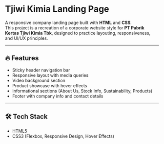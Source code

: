 # Tjiwi Kimia Landing Page

A responsive company landing page built with **HTML** and **CSS**.  
This project is a recreation of a corporate website style for **PT Pabrik Kertas Tjiwi Kimia Tbk**, designed to practice layouting, responsiveness, and UI/UX principles.

---

## 🔥 Features
- Sticky header navigation bar
- Responsive layout with media queries
- Video background section
- Product showcase with hover effects
- Informational sections (About Us, Stock Info, Sustainability, Products)
- Footer with company info and contact details

---

## 🛠️ Tech Stack
- HTML5
- CSS3 (Flexbox, Responsive Design, Hover Effects)
